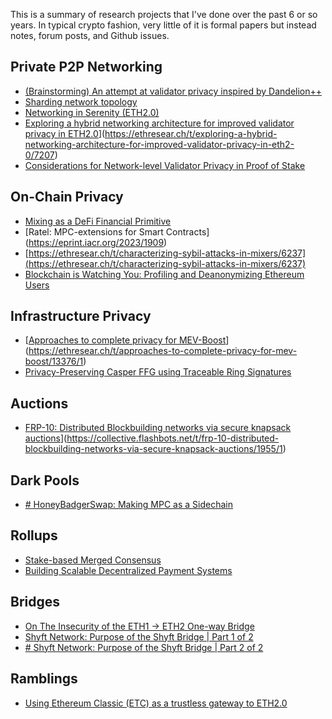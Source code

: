 This is a summary of research projects that I've done over the past 6 or so years. In typical crypto fashion, very little of it is formal papers but instead notes, forum posts, and Github issues. 

## Private P2P Networking
- [(Brainstorming) An attempt at validator privacy inspired by Dandelion++](https://github.com/ethresearch/p2p/issues/11)
- [Sharding network topology](https://github.com/ethresearch/p2p/issues/12)
- [Networking in Serenity (ETH2.0)](https://medium.com/@mikerahqc/networking-in-serenity-eth2-0-8bbdb5bd6dd4)
- [Exploring a hybrid networking architecture for improved validator privacy in ETH2.0](https://ethresear.ch/t/exploring-a-hybrid-networking-architecture-for-improved-validator-privacy-in-eth2-0/7207)](https://ethresear.ch/t/exploring-a-hybrid-networking-architecture-for-improved-validator-privacy-in-eth2-0/7207)
- [Considerations for Network-level Validator Privacy in Proof of Stake](https://ethresear.ch/t/considerations-for-network-level-validator-privacy-in-proof-of-stake/6422)

## On-Chain Privacy
- [Mixing as a DeFi Financial Primitive](https://medium.com/@mikerahqc/mixing-as-a-defi-financial-primitive-49ecf77a2d5)
- [Ratel: MPC-extensions for Smart Contracts] (https://eprint.iacr.org/2023/1909)
- [https://ethresear.ch/t/characterizing-sybil-attacks-in-mixers/6237](https://ethresear.ch/t/characterizing-sybil-attacks-in-mixers/6237)
- [Blockchain is Watching You: Profiling and Deanonymizing Ethereum Users](https://arxiv.org/abs/2005.14051)

## Infrastructure Privacy
- [[Approaches to complete privacy for MEV-Boost](https://ethresear.ch/t/approaches-to-complete-privacy-for-mev-boost/13376)](https://ethresear.ch/t/approaches-to-complete-privacy-for-mev-boost/13376/1)
- [Privacy-Preserving Casper FFG using Traceable Ring Signatures](https://ethresear.ch/t/privacy-preserving-casper-ffg-using-traceable-ring-signatures/6054)

## Auctions
- [FRP-10: Distributed Blockbuilding networks via secure knapsack auctions](https://collective.flashbots.net/t/frp-10-distributed-blockbuilding-networks-via-secure-knapsack-auctions/1955)](https://collective.flashbots.net/t/frp-10-distributed-blockbuilding-networks-via-secure-knapsack-auctions/1955/1)

## Dark Pools
- [# HoneyBadgerSwap: Making MPC as a Sidechain](https://medium.com/initc3org/honeybadgerswap-making-mpc-as-a-sidechain-364bebdb10a5)

## Rollups
- [Stake-based Merged Consensus](https://ethresear.ch/t/stake-based-merged-consensus/5716)
- [Building Scalable Decentralized Payment Systems](https://arxiv.org/pdf/1904.06441.pdf)

## Bridges
- [On The Insecurity of the ETH1 -> ETH2 One-way Bridge](https://ethresear.ch/t/on-the-insecurity-of-the-eth1-eth2-one-way-bridge/6372)[](https://ethresear.ch/t/on-the-insecurity-of-the-eth1-eth2-one-way-bridge/6372 "edit the title and category of this topic")
- [Shyft Network: Purpose of the Shyft Bridge | Part 1 of 2](https://medium.com/shyft-network/shyft-network-purpose-of-the-shyft-bridge-part-1-of-2-1416d5fc3aa)
- [# Shyft Network: Purpose of the Shyft Bridge | Part 2 of 2](https://medium.com/shyft-network/shyft-network-purpose-of-the-shyft-bridge-part-2-of-2-167b4d4d4cac)

## Ramblings
- [Using Ethereum Classic (ETC) as a trustless gateway to ETH2.0](https://ethresear.ch/t/using-ethereum-classic-etc-as-a-trustless-gateway-to-eth2-0/6208)